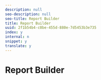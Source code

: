 ```yaml
---
description: null
seo-description: null
seo-title: Report Builder
title: Report Builder
uuid: 2f1b54b4-c0be-455d-880e-7d5453b3e735
index: y
internal: n
snippet: y
translate: y
---
```


# Report Builder


